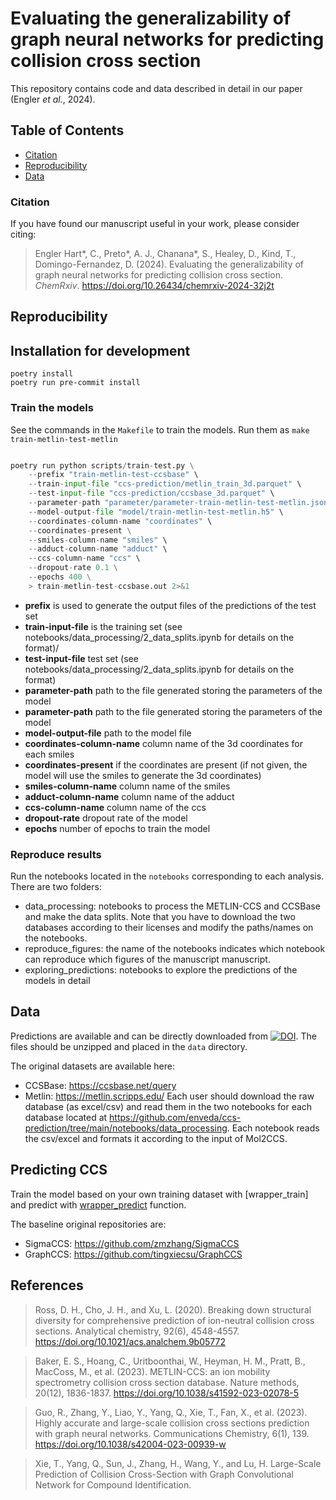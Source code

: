 # Evaluating the generalizability of graph neural networks for predicting collision cross section

This repository contains code and data described in detail in our paper (Engler *et al.*, 2024).

## Table of Contents

* [Citation](#citation)
* [Reproducibility](#reproducibility)
* [Data](#data)

### Citation
If you have found our manuscript useful in your work, please consider citing:

>  Engler Hart*, C., Preto*, A. J., Chanana*, S., Healey, D., Kind, T., Domingo-Fernandez, D. (2024).
Evaluating the generalizability of graph neural networks for predicting collision cross section. *ChemRxiv*. https://doi.org/10.26434/chemrxiv-2024-32j2t

## Reproducibility

## Installation for development

```shell
poetry install
poetry run pre-commit install
```

### Train the models

See the commands in the `Makefile` to train the models. Run them as `make train-metlin-test-metlin`

```python

poetry run python scripts/train-test.py \
	--prefix "train-metlin-test-ccsbase" \
	--train-input-file "ccs-prediction/metlin_train_3d.parquet" \
	--test-input-file "ccs-prediction/ccsbase_3d.parquet" \
	--parameter-path "parameter/parameter-train-metlin-test-metlin.json" \
	--model-output-file "model/train-metlin-test-metlin.h5" \
	--coordinates-column-name "coordinates" \
	--coordinates-present \
	--smiles-column-name "smiles" \
	--adduct-column-name "adduct" \
	--ccs-column-name "ccs" \
	--dropout-rate 0.1 \
	--epochs 400 \
	> train-metlin-test-ccsbase.out 2>&1

```
- **prefix** is used to generate the output files of the predictions of the test set
- **train-input-file** is the training set (see notebooks/data_processing/2_data_splits.ipynb for details on the format)/
- **test-input-file** test set (see notebooks/data_processing/2_data_splits.ipynb for details on the format)
- **parameter-path** path to the file generated storing the parameters of the model
- **parameter-path** path to the file generated storing the parameters of the model
- **model-output-file** path to the model file
- **coordinates-column-name** column name of the 3d coordinates for each smiles
- **coordinates-present** if the coordinates are present (if not given, the model will use the smiles to generate the 3d coordinates)
- **smiles-column-name** column name of the smiles
- **adduct-column-name** column name of the adduct
- **ccs-column-name** column name of the ccs
- **dropout-rate** dropout rate of the model
- **epochs** number of epochs to train the model


### Reproduce results

Run the notebooks located in the `notebooks` corresponding to each analysis.
There are two folders:
- data_processing: notebooks to process the METLIN-CCS and CCSBase and make the data splits. Note that you have to download the two databases according to their licenses and modify the paths/names on the notebooks.
- reproduce_figures: the name of the notebooks indicates which notebook can reproduce which figures of the manuscript manuscript.
- exploring_predictions: notebooks to explore the predictions of the models in detail

## Data

Predictions are available and can be directly downloaded from [![DOI](https://zenodo.org/badge/DOI/10.5281/zenodo.11199061.svg)](https://doi.org/10.5281/zenodo.11199061). The files should be unzipped and placed in the `data` directory.

The original datasets are available here:
- CCSBase: https://ccsbase.net/query
- Metlin: https://metlin.scripps.edu/
Each user should download the raw database (as excel/csv) and read them in the two notebooks for each database located at https://github.com/enveda/ccs-prediction/tree/main/notebooks/data_processing. Each notebook reads the csv/excel and formats it according to the input of Mol2CCS.

## Predicting CCS
Train the model based on your own training dataset with [wrapper_train] and predict with [wrapper_predict](mol2ccs/train_and_predict.py#L23) function.

The baseline original repositories are:
- SigmaCCS: https://github.com/zmzhang/SigmaCCS
- GraphCCS: https://github.com/tingxiecsu/GraphCCS

## References
>  Ross, D. H., Cho, J. H., and Xu, L. (2020). Breaking down structural diversity for comprehensive prediction of ion-neutral collision cross sections. Analytical chemistry, 92(6), 4548-4557. https://doi.org/10.1021/acs.analchem.9b05772

> Baker, E. S., Hoang, C., Uritboonthai, W., Heyman, H. M., Pratt, B., MacCoss, M., et al. (2023). METLIN-CCS: an ion mobility spectrometry collision cross section database. Nature methods, 20(12), 1836-1837. https://doi.org/10.1038/s41592-023-02078-5

> Guo, R., Zhang, Y., Liao, Y., Yang, Q., Xie, T., Fan, X., et al. (2023). Highly accurate and large-scale collision cross sections prediction with graph neural networks. Communications Chemistry, 6(1), 139. https://doi.org/10.1038/s42004-023-00939-w

> Xie, T., Yang, Q., Sun, J., Zhang, H., Wang, Y., and Lu, H. Large-Scale Prediction of Collision Cross-Section with Graph Convolutional Network for Compound Identification.


